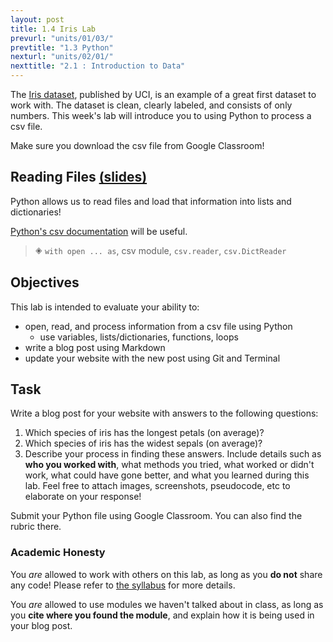 ```yaml
---
layout: post
title: 1.4 Iris Lab
prevurl: "units/01/03/"
prevtitle: "1.3 Python"
nexturl: "units/02/01/"
nexttitle: "2.1 : Introduction to Data"
---
```

The [Iris dataset](https://archive.ics.uci.edu/ml/datasets/Iris), published by UCI, is an example of a great first dataset to work with. The dataset is clean, clearly labeled, and consists of only numbers. This week's lab will introduce you to using Python to process a csv file.

Make sure you download the csv file from Google Classroom!

## Reading Files [(slides)][io slides]
Python allows us to read files and load that information into lists and dictionaries!

[Python's csv documentation](https://docs.python.org/3/library/csv.html) will be useful.

> 🞛 `with open ... as`, csv module, `csv.reader`, `csv.DictReader`

## Objectives
This lab is intended to evaluate your ability to:
  * open, read, and process information from a csv file using Python
    * use variables, lists/dictionaries, functions, loops
  * write a blog post using Markdown
  * update your website with the new post using Git and Terminal

## Task
Write a blog post for your website with answers to the following questions:
  1. Which species of iris has the longest petals (on average)?
  2. Which species of iris has the widest sepals (on average)?
  3. Describe your process in finding these answers. Include details such as **who you worked with**, what methods you tried, what worked or didn't work, what could have gone better, and what you learned during this lab. Feel free to attach images, screenshots, pseudocode, etc to elaborate on your response!

Submit your Python file using Google Classroom. You can also find the rubric there.


### Academic Honesty
You _are_ allowed to work with others on this lab, as long as you **do not** share any code! Please refer to [the syllabus]({{site.baseurl}}/syllabus#academic-honesty) for more details.

You _are_ allowed to use modules we haven't talked about in class, as long as you **cite where you found the module**, and explain how it is being used in your blog post.

[io slides]: https://docs.google.com/presentation/d/1JHBfo-6j9EWEzNgj5HFVE9o9MPxxMm4FZybHwi5Lkn8/edit?usp=sharing